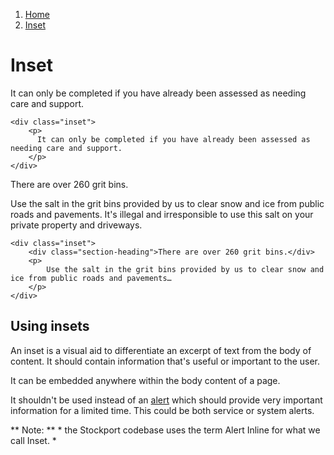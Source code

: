 1.  [Home](/design/overview)
2.  [Inset](#)

# Inset

<div class="inset">
  <p>
    It can only be completed if you have already been assessed as needing care and support.
  </p>
</div>

	<div class="inset">
		<p>
		  It can only be completed if you have already been assessed as needing care and support.
		</p>
	</div>

<div class="inset">
	<div class="section-heading">There are over 260 grit bins.</div>
  <p>
    Use the salt in the grit bins provided by us to clear snow and ice from public roads and pavements. It's illegal and irresponsible to use this salt on your private property and driveways.
  </p>
</div>

	<div class="inset">
		<div class="section-heading">There are over 260 grit bins.</div>
		<p>
			Use the salt in the grit bins provided by us to clear snow and ice from public roads and pavements…
		</p>
	</div>

## Using insets

An inset is a visual aid to differentiate an excerpt of text from the body of content. It should contain information that's useful or important to the user.

<div class="inset">
  <p>
  	It can be embedded anywhere within the body content of a page.
  </p>
</div>

It shouldn't be used instead of an <a href="/components/alert">alert</a> which should provide very important information for a limited time. This could be both service or system alerts.

** Note: ** * the Stockport codebase uses the term Alert Inline for what we call Inset. *
